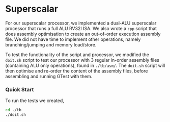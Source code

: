 # Superscalar

For our superscalar processor, we implemented a dual-ALU superscalar processor that runs a full ALU RV32I ISA. We also wrote a `cpp` script that does assembly optimisation to create an out-of-order execution assembly file. We did not have time to implement other operations, namely branching/jumping and memory load/store.

To test the functionality of the script and processor, we modified the `doit.sh` script to test our processor with 3 regular in-order assembly files (containing ALU only operations), found in `./tb/asm/`. The `doit.sh` script will then optimise and re-order the content of the assembly files, before assembling and running GTest with them.

### Quick Start
To run the tests we created,
```bash
cd ./tb
./doit.sh
```
